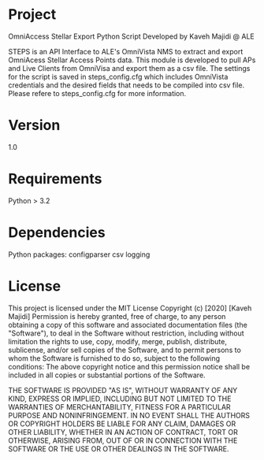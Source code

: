# Project

OmniAccess Stellar Export Python Script
Developed by Kaveh Majidi @ ALE

STEPS is an API Interface to ALE's OmniVista NMS to extract and export OmniAcess Stellar Access Points data.
This module is developed to pull APs and Live Clients from OmniVisa and export them as a csv file.
The settings for the script is saved in steps_config.cfg which includes OmniVista credentials and the desired fields that needs to be compiled into csv file. Please refere to steps_config.cfg for more information.
 

# Version

1.0

# Requirements

Python > 3.2

# Dependencies

Python packages:
configparser
csv
logging

# License
This project is licensed under the MIT License
Copyright (c) [2020] [Kaveh Majidi]
Permission is hereby granted, free of charge, to any person obtaining a copy
of this software and associated documentation files (the "Software"), to deal
in the Software without restriction, including without limitation the rights
to use, copy, modify, merge, publish, distribute, sublicense, and/or sell
copies of the Software, and to permit persons to whom the Software is
furnished to do so, subject to the following conditions:
The above copyright notice and this permission notice shall be included in all
copies or substantial portions of the Software.

THE SOFTWARE IS PROVIDED "AS IS", WITHOUT WARRANTY OF ANY KIND, EXPRESS OR
IMPLIED, INCLUDING BUT NOT LIMITED TO THE WARRANTIES OF MERCHANTABILITY,
FITNESS FOR A PARTICULAR PURPOSE AND NONINFRINGEMENT. IN NO EVENT SHALL THE
AUTHORS OR COPYRIGHT HOLDERS BE LIABLE FOR ANY CLAIM, DAMAGES OR OTHER
LIABILITY, WHETHER IN AN ACTION OF CONTRACT, TORT OR OTHERWISE, ARISING FROM,
OUT OF OR IN CONNECTION WITH THE SOFTWARE OR THE USE OR OTHER DEALINGS IN THE
SOFTWARE.
